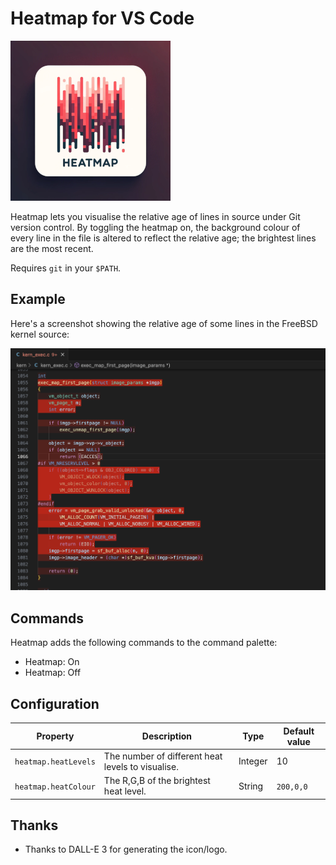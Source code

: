 # Heatmap for VS Code

![Heatmap](images/icon.png)

Heatmap lets you visualise the relative age of lines in source under Git version
control.  By toggling the heatmap on, the background colour of every line in the
file is altered to reflect the relative age; the brightest lines are the most
recent.

Requires `git` in your `$PATH`.

## Example

Here's a screenshot showing the relative age of some lines in the FreeBSD kernel
source:

![Screenshot](images/screenshot.png)

## Commands

Heatmap adds the following commands to the command palette:

- Heatmap: On
- Heatmap: Off

## Configuration

|Property|Description|Type|Default value|
|---|---|---|---|
|`heatmap.heatLevels`|The number of different heat levels to visualise.|Integer|10|
|`heatmap.heatColour`|The R,G,B of the brightest heat level.|String|`200,0,0`|

## Thanks

- Thanks to DALL-E 3 for generating the icon/logo.